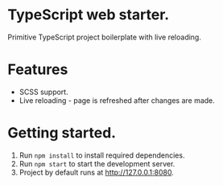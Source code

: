 # TypeScript web starter.
Primitive TypeScript project boilerplate with live reloading.

# Features
* SCSS support.
* Live reloading - page is refreshed after changes are made.

# Getting started.
1. Run `npm install` to install required dependencies.
2. Run `npm start` to start the development server.
3. Project by default runs at http://127.0.0.1:8080.
